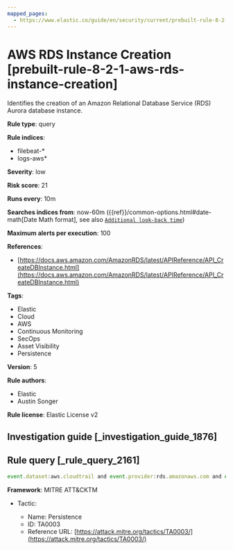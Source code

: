 ```yaml
---
mapped_pages:
  - https://www.elastic.co/guide/en/security/current/prebuilt-rule-8-2-1-aws-rds-instance-creation.html
---
```


# AWS RDS Instance Creation [prebuilt-rule-8-2-1-aws-rds-instance-creation]

Identifies the creation of an Amazon Relational Database Service (RDS) Aurora database instance.

**Rule type**: query

**Rule indices**:

* filebeat-*
* logs-aws*

**Severity**: low

**Risk score**: 21

**Runs every**: 10m

**Searches indices from**: now-60m ({{ref}}/common-options.html#date-math[Date Math format], see also [`Additional look-back time`](docs-content://solutions/security/detect-and-alert/create-detection-rule.md#rule-schedule))

**Maximum alerts per execution**: 100

**References**:

* [https://docs.aws.amazon.com/AmazonRDS/latest/APIReference/API_CreateDBInstance.html](https://docs.aws.amazon.com/AmazonRDS/latest/APIReference/API_CreateDBInstance.html)

**Tags**:

* Elastic
* Cloud
* AWS
* Continuous Monitoring
* SecOps
* Asset Visibility
* Persistence

**Version**: 5

**Rule authors**:

* Elastic
* Austin Songer

**Rule license**: Elastic License v2

## Investigation guide [_investigation_guide_1876]



## Rule query [_rule_query_2161]

```js
event.dataset:aws.cloudtrail and event.provider:rds.amazonaws.com and event.action:CreateDBInstance and event.outcome:success
```

**Framework**: MITRE ATT&CKTM

* Tactic:

    * Name: Persistence
    * ID: TA0003
    * Reference URL: [https://attack.mitre.org/tactics/TA0003/](https://attack.mitre.org/tactics/TA0003/)



